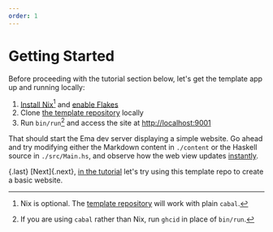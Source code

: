 ```yaml
---
order: 1
---
```


# Getting Started

Before proceeding with the tutorial section below, let's get the template app up and running locally:

1. [Install Nix](https://nixos.org/download.html)[^nix] and [enable Flakes](https://nixos.wiki/wiki/Flakes#Installing_flakes)
1. Clone [the template repository][ema-template] locally
1. Run `bin/run`[^cabal] and access the site at <http://localhost:9001>

[^cabal]: If you are using `cabal` rather than Nix, run `ghcid` in place of `bin/run`.

That should start the Ema dev server displaying a simple website. Go ahead and try modifying either the Markdown content in `./content` or the Haskell source in `./src/Main.hs`, and observe how the web view updates [instantly](concepts/hot-reload.md).

{.last}
[Next]{.next}, [in the tutorial](start/tutorial.md) let's try using this template repo to create a basic website.

[^nix]: Nix is optional. The [template repository][ema-template] will work with plain `cabal`.

[ema-template]: https://github.com/srid/ema-template

